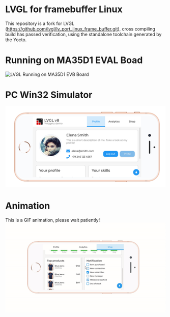# LVGL for framebuffer Linux
 This repository is a fork for LVGL (https://github.com/lvgl/lv_port_linux_frame_buffer.git), cross compiling build has passed verification, using the standalone toolchain generated by the Yocto.

# Running on MA35D1 EVAL Boad
![LVGL Running on MA35D1 EVB Board](docs/images/ma35d1.JPG)

# PC Win32 Simulator
![LVGL Running on PC](docs/images/Screenshot.png)

# Animation
This is a GIF animation, please wait patiently!
![LVGL Animation](docs/images/lvgl.gif)
